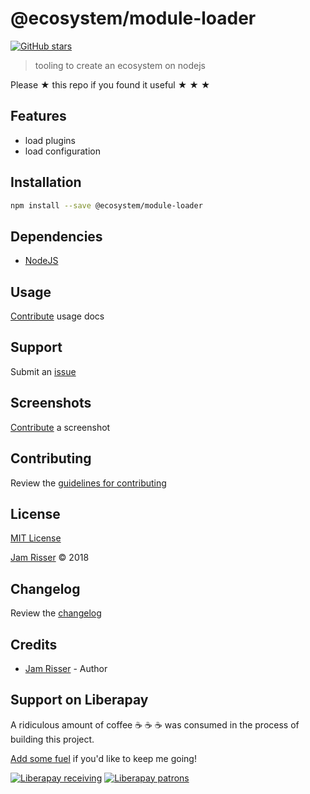 # @ecosystem/module-loader

[![GitHub stars](https://img.shields.io/github/stars/codejamninja/@ecosystem/module-loader.svg?style=social&label=Stars)](https://github.com/codejamninja/@ecosystem/module-loader)

> tooling to create an ecosystem on nodejs

Please ★ this repo if you found it useful ★ ★ ★


## Features

* load plugins
* load configuration


## Installation

```sh
npm install --save @ecosystem/module-loader
```


## Dependencies

* [NodeJS](https://nodejs.org)


## Usage

[Contribute](https://github.com/codejamninja/@ecosystem/module-loader/blob/master/CONTRIBUTING.md) usage docs


## Support

Submit an [issue](https://github.com/codejamninja/@ecosystem/module-loader/issues/new)


## Screenshots

[Contribute](https://github.com/codejamninja/@ecosystem/module-loader/blob/master/CONTRIBUTING.md) a screenshot


## Contributing

Review the [guidelines for contributing](https://github.com/codejamninja/@ecosystem/module-loader/blob/master/CONTRIBUTING.md)


## License

[MIT License](https://github.com/codejamninja/@ecosystem/module-loader/blob/master/LICENSE)

[Jam Risser](https://codejam.ninja) © 2018


## Changelog

Review the [changelog](https://github.com/codejamninja/@ecosystem/module-loader/blob/master/CHANGELOG.md)


## Credits

* [Jam Risser](https://codejam.ninja) - Author


## Support on Liberapay

A ridiculous amount of coffee ☕ ☕ ☕ was consumed in the process of building this project.

[Add some fuel](https://liberapay.com/codejamninja/donate) if you'd like to keep me going!

[![Liberapay receiving](https://img.shields.io/liberapay/receives/codejamninja.svg?style=flat-square)](https://liberapay.com/codejamninja/donate)
[![Liberapay patrons](https://img.shields.io/liberapay/patrons/codejamninja.svg?style=flat-square)](https://liberapay.com/codejamninja/donate)
